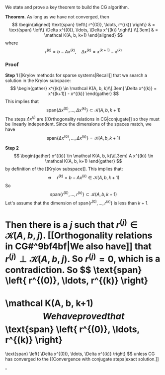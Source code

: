 We state and prove a key theorem to build the CG algorithm.

**Theorem.** As long as we have not converged, then
$$
\begin{aligned}
\text{span} \left\{ r^{(0)}, \ldots, r^{(k)} \right\} 
& = \text{span} \left\{ \Delta x^{(0)}, \ldots, \Delta x^{(k)} \right\} \\[.3em]
& = \mathcal K(A, b, k+1)
\end{aligned}
$$
where
$$
r^{(k)} = b - A x^{(k)}, \quad \Delta x^{(k)} = x^{(k+1)} - x^{(k)}
$$

### Proof

**Step 1**
[[Krylov methods for sparse systems|Recall]] that we search a solution in the Krylov subspace:
$$
\begin{gather}
x^{(k)} \in \mathcal K(A, b, k)\\[.3em]
\Delta x^{(k)} = x^{(k+1)} - x^{(k)}
\end{gather}
$$
This implies that
$$
\text{span} \left\{ \Delta x^{(0)}, \ldots, \Delta x^{(k)} \right\} \subset \mathcal K(A, b, k+1)
$$
The steps $\Delta x^{(j)}$ are [[Orthogonality relations in CG|conjugate]] so they must be linearly independent. Since the dimensions of the spaces match, we have
$$
\text{span} \left\{ \Delta x^{(0)}, \ldots, \Delta x^{(k)} \right\} = \mathcal K(A, b, k+1)
$$

**Step 2**
$$
\begin{gather}
x^{(k)} \in \mathcal K(A, b, k)\\[.3em]
A x^{(k)} \in \mathcal K(A, b, k+1)
\end{gather}
$$
by definition of the [[Krylov subspace]]. This implies that:
$$
\Rightarrow \quad r^{(k)} = b - A x^{(k)} \in \mathcal K(A, b, k+1)
$$
So
$$
\text{span} \left\{ r^{(0)}, \ldots, r^{(k)} \right\}
\subset
\mathcal K(A, b, k+1)
$$
Let's assume that the dimension of $\text{span} \left\{ r^{(0)}, \ldots, r^{(k)} \right\}$ is less than $k+1$.

Then there is a $j$ such that $r^{(j)} \in \mathcal K(A, b, j).$ [[Orthogonality relations in CG#^9bf4bf|We also have]] that $r^{(j)} \perp \mathcal K(A, b, j).$ So $r^{(j)} = 0,$ which is a contradiction. So
$$
\text{span} \left\{ r^{(0)}, \ldots, r^{(k)} \right\}
=
\mathcal K(A, b, k+1)
$$
We have proved that
$$
\text{span} \left\{ r^{(0)}, \ldots, r^{(k)} \right\}
=
\text{span} \left\{ \Delta x^{(0)}, \ldots, \Delta x^{(k)} \right\}
$$
unless CG has converged to the [[Convergence with conjugate steps|exact solution.]]

$\square$